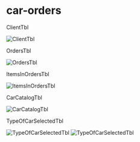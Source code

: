 # car-orders

ClientTbl

![ClientTbl](https://user-images.githubusercontent.com/87935862/132999258-3542022e-2fa8-4045-8dd3-94dce1c012c3.png)

OrdersTbl

![OrdersTbl](https://user-images.githubusercontent.com/87935862/132999278-37e7d558-17ef-4000-bd62-86fc11a41f0a.png)

ItemsInOrdersTbl

![ItemsInOrdersTbl](https://user-images.githubusercontent.com/87935862/132999287-fbdf614b-4af6-49c1-94b1-b391698fb535.png)

CarCatalogTbl

![CarCatalogTbl](https://user-images.githubusercontent.com/87935862/132999303-3b4980a2-4f0d-498d-b2a7-9663778d0316.png)

TypeOfCarSelectedTbl

![TypeOfCarSelectedTbl](https://user-images.githubusercontent.com/87935862/132999386-841859dd-ec09-48a2-93e1-025eb07e1583.png)
![TypeOfCarSelectedTbl](https://user-images.githubusercontent.com/87935862/132999389-bae12bea-28aa-45fc-8483-10d4bf74e012.png)


